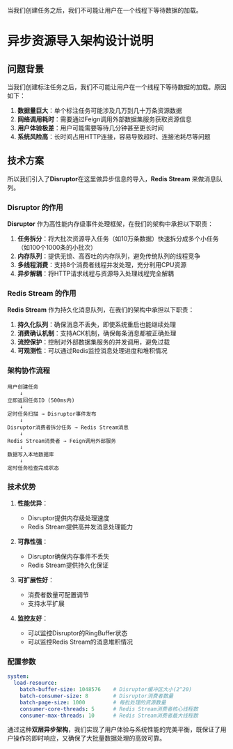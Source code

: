 当我们创建任务之后，我们不可能让用户在一个线程下等待数据的加载。

# 异步资源导入架构设计说明

## 问题背景

当我们创建标注任务之后，我们不可能让用户在一个线程下等待数据的加载。原因如下：

1. **数据量巨大**：单个标注任务可能涉及几万到几十万条资源数据
2. **网络调用耗时**：需要通过Feign调用外部数据集服务获取资源信息
3. **用户体验极差**：用户可能需要等待几分钟甚至更长时间
4. **系统风险高**：长时间占用HTTP连接，容易导致超时、连接池耗尽等问题

## 技术方案

所以我们引入了**Disruptor**在这里做异步信息的导入，**Redis Stream** 来做消息队列。

### Disruptor 的作用

**Disruptor** 作为高性能内存级事件处理框架，在我们的架构中承担以下职责：

1. **任务拆分**：将大批次资源导入任务（如10万条数据）快速拆分成多个小任务（如100个1000条的小批次）
2. **内存队列**：提供无锁、高吞吐的内存队列，避免传统队列的线程竞争
3. **多线程消费**：支持8个消费者线程并发处理，充分利用CPU资源
4. **异步解耦**：将HTTP请求线程与资源导入处理线程完全解耦

### Redis Stream 的作用

**Redis Stream** 作为持久化消息队列，在我们的架构中承担以下职责：

1. **持久化队列**：确保消息不丢失，即使系统重启也能继续处理
2. **消费确认机制**：支持ACK机制，确保每条消息都被正确处理
3. **流控保护**：控制对外部数据集服务的并发调用，避免过载
4. **可观测性**：可以通过Redis监控消息处理进度和堆积情况

### 架构协作流程

```
用户创建任务
    ↓
立即返回任务ID (500ms内)
    ↓
定时任务扫描 → Disruptor事件发布
    ↓
Disruptor消费者拆分任务 → Redis Stream消息
    ↓
Redis Stream消费者 → Feign调用外部服务
    ↓
数据写入本地数据库
    ↓
定时任务检查完成状态
```

### 技术优势

1. **性能优异**：
   - Disruptor提供内存级处理速度
   - Redis Stream提供高并发消息处理能力

2. **可靠性强**：
   - Disruptor确保内存事件不丢失
   - Redis Stream提供持久化保证

3. **可扩展性好**：
   - 消费者数量可配置调节
   - 支持水平扩展

4. **监控友好**：
   - 可以监控Disruptor的RingBuffer状态
   - 可以监控Redis Stream的消息堆积情况

### 配置参数

```yaml
system:
  load-resource:
    batch-buffer-size: 1048576    # Disruptor缓冲区大小(2^20)
    batch-consumer-size: 8        # Disruptor消费者数量
    batch-page-size: 1000         # 每批处理的资源数量
    consumer-core-threads: 5      # Redis Stream消费者核心线程数
    consumer-max-threads: 10      # Redis Stream消费者最大线程数
```

通过这种**双层异步架构**，我们实现了用户体验与系统性能的完美平衡，既保证了用户操作的即时响应，又确保了大批量数据处理的高效可靠。